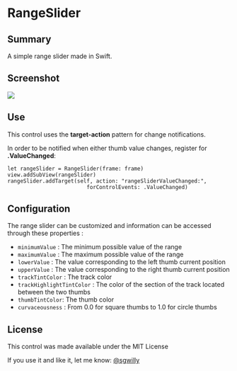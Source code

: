 RangeSlider
===========

## Summary
A simple range slider made in Swift.

## Screenshot
![](https://github.com/sgwilly/RangeSlider/blob/master/Screenshot.png?raw=true) 

## Use
This control uses the **target-action** pattern for change notifications.

In order to be notified when either thumb value changes, register for **.ValueChanged**:

    let rangeSlider = RangeSlider(frame: frame)
    view.addSubView(rangeSlider)
    rangeSlider.addTarget(self, action: "rangeSliderValueChanged:", 
                             forControlEvents: .ValueChanged)

## Configuration
The range slider can be customized and information can be accessed through these properties :

  + `minimumValue` : The minimum possible value of the range
  + `maximumValue` : The maximum possible value of the range
  + `lowerValue` : The value corresponding to the left thumb current position
  + `upperValue` : The value corresponding to the right thumb current position
  + `trackTintColor` : The track color
  + `trackHighlightTintColor` : The color of the section of the track located between the two thumbs
  + `thumbTintColor`: The thumb color
  + `curvaceousness` : From 0.0 for square thumbs to 1.0 for circle thumbs

## License
This control was made available under the MIT License

If you use it and like it, let me know: [@sgwilly](http://twitter.com/sgwilly)
